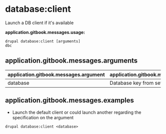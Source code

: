 # database:client
Launch a DB client if it's available

**application.gitbook.messages.usage:**
```
drupal database:client [arguments]
dbc
```

## application.gitbook.messages.arguments
application.gitbook.messages.argument | application.gitbook.messages.details
---------|-------------
database | Database key from settings.php

## application.gitbook.messages.examples
* Launch the default client or could launch another regarding the specification on the argument
```
drupal database:client <database>
```
